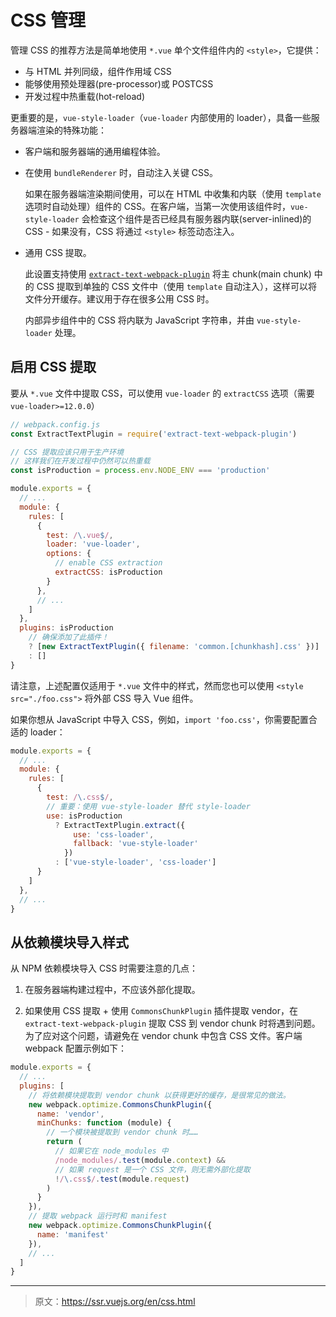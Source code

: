 # CSS 管理

管理 CSS 的推荐方法是简单地使用 `*.vue` 单个文件组件内的 `<style>`，它提供：

- 与 HTML 并列同级，组件作用域 CSS
- 能够使用预处理器(pre-processor)或 POSTCSS
- 开发过程中热重载(hot-reload)

更重要的是，`vue-style-loader`（`vue-loader` 内部使用的 loader），具备一些服务器端渲染的特殊功能：

- 客户端和服务器端的通用编程体验。

- 在使用 `bundleRenderer` 时，自动注入关键 CSS。

  如果在服务器端渲染期间使用，可以在 HTML 中收集和内联（使用 `template` 选项时自动处理）组件的 CSS。在客户端，当第一次使用该组件时，`vue-style-loader` 会检查这个组件是否已经具有服务器内联(server-inlined)的 CSS - 如果没有，CSS 将通过 `<style>` 标签动态注入。

- 通用 CSS 提取。

  此设置支持使用 [`extract-text-webpack-plugin`](https://github.com/webpack-contrib/extract-text-webpack-plugin) 将主 chunk(main chunk) 中的 CSS 提取到单独的 CSS 文件中（使用 `template` 自动注入），这样可以将文件分开缓存。建议用于存在很多公用 CSS 时。

  内部异步组件中的 CSS 将内联为 JavaScript 字符串，并由 `vue-style-loader` 处理。

## 启用 CSS 提取

要从 `*.vue` 文件中提取 CSS，可以使用 `vue-loader` 的 `extractCSS` 选项（需要 `vue-loader>=12.0.0`）

``` js
// webpack.config.js
const ExtractTextPlugin = require('extract-text-webpack-plugin')

// CSS 提取应该只用于生产环境
// 这样我们在开发过程中仍然可以热重载
const isProduction = process.env.NODE_ENV === 'production'

module.exports = {
  // ...
  module: {
    rules: [
      {
        test: /\.vue$/,
        loader: 'vue-loader',
        options: {
          // enable CSS extraction
          extractCSS: isProduction
        }
      },
      // ...
    ]
  },
  plugins: isProduction
    // 确保添加了此插件！
    ? [new ExtractTextPlugin({ filename: 'common.[chunkhash].css' })]
    : []
}
```

请注意，上述配置仅适用于 `*.vue` 文件中的样式，然而您也可以使用 `<style src="./foo.css">` 将外部 CSS 导入 Vue 组件。

如果你想从 JavaScript 中导入 CSS，例如，`import 'foo.css'`，你需要配置合适的 loader：

``` js
module.exports = {
  // ...
  module: {
    rules: [
      {
        test: /\.css$/,
        // 重要：使用 vue-style-loader 替代 style-loader
        use: isProduction
          ? ExtractTextPlugin.extract({
              use: 'css-loader',
              fallback: 'vue-style-loader'
            })
          : ['vue-style-loader', 'css-loader']
      }
    ]
  },
  // ...
}
```

## 从依赖模块导入样式

从 NPM 依赖模块导入 CSS 时需要注意的几点：

1. 在服务器端构建过程中，不应该外部化提取。

2. 如果使用 CSS 提取 + 使用 `CommonsChunkPlugin` 插件提取 vendor，在 `extract-text-webpack-plugin` 提取 CSS 到 vendor chunk 时将遇到问题。为了应对这个问题，请避免在 vendor chunk 中包含 CSS 文件。客户端 webpack 配置示例如下：

  ``` js
  module.exports = {
    // ...
    plugins: [
      // 将依赖模块提取到 vendor chunk 以获得更好的缓存，是很常见的做法。
      new webpack.optimize.CommonsChunkPlugin({
        name: 'vendor',
        minChunks: function (module) {
          // 一个模块被提取到 vendor chunk 时……
          return (
            // 如果它在 node_modules 中
            /node_modules/.test(module.context) &&
            // 如果 request 是一个 CSS 文件，则无需外部化提取
            !/\.css$/.test(module.request)
          )
        }
      }),
      // 提取 webpack 运行时和 manifest
      new webpack.optimize.CommonsChunkPlugin({
        name: 'manifest'
      }),
      // ...
    ]
  }
  ```

***

> 原文：https://ssr.vuejs.org/en/css.html